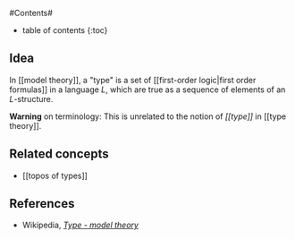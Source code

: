 
#Contents#
* table of contents
{:toc}


## Idea

In [[model theory]], a "type" is a set of [[first-order logic|first order formulas]] in a language $L$, which are true as a sequence of elements of an $L$-structure.

**Warning** on terminology: This is unrelated to the notion of _[[type]]_ in [[type theory]].


## Related concepts

* [[topos of types]]

## References

* Wikipedia, _[Type - model theory](http://en.wikipedia.org/wiki/Type_%28model_theory%29)_